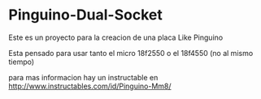 # Pinguino-Dual-Socket

Este es un proyecto para la creacion de una placa Like Pinguino

Esta pensado para usar tanto el micro 18f2550 o el 18f4550 (no al mismo tiempo)

para mas informacion hay un instructable en
http://www.instructables.com/id/Pinguino-Mm8/


